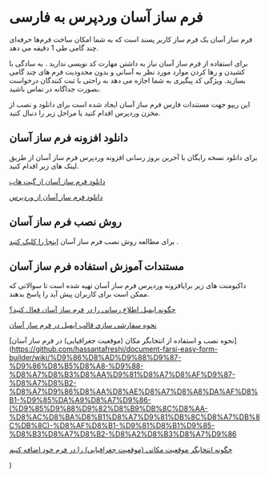 # فرم ساز آسان وردپرس به فارسی
فرم ساز آسان یک فرم ساز کاربر پسند است که به شما امکان ساخت فرم‌ها حرفه‌ای چند گامی طی 1 دقیقه می دهد.

برای استفاده از فرم ساز آسان نیاز به داشتن مهارت کد نویسی ندارید . به سادگی با کشیدن و رها کردن موارد مورد نظر به آسانی و بدون محدودیت فرم های چند گامی بسازید. ویژگی کد پیگیری به شما اجازه می دهد به راحتی با ثبت کنندگان درخواست بصورت جداگانه در تماس باشید.

این ریپو جهت مستندات فارس فرم ساز آسان ایجاد شده است برای دانلود و نصب از مخزن وردپرس اقدام کنید یا مراحل زیر را دنبال کنید.




## دانلود افزونه فرم ساز آسان

برای دانلود نسخه رایگان با آخرین بروز رسانی افزونه وردپرس فرم ساز آسان از طریق لینک های زیر اقدام کنید.

[دانلود فرم ساز آسان از گیت هاب](https://github.com/hassantafreshi/easy-form-builder/archive/refs/heads/v2.zip) 

[دانلود فرم ساز آسان از وردپرس](https://fa.wordpress.org/plugins/easy-form-builder/) 


## روش نصب فرم ساز آسان

برای مطالعه روش نصب فرم ساز آسان [اینجا را کلیک کنید](https://fa.wordpress.org/plugins/easy-form-builder/#installation) .


## مستندات آموزش استفاده فرم ساز آسان

داکیومنت های زیر برایافزونه وردپرس فرم ساز آسان تهیه شده است تا سوالاتی که ممکن است برای کاربران پیش آید را پاسخ بدهند.



[چگونه ایمیل اطلاع رسانی را در فرم ساز آسان فعال کنید؟](https://github.com/hassantafreshi/document-farsi-easy-form-builder/wiki/%DA%86%DA%AF%D9%88%D9%86%D9%87-%D8%A7%DB%8C%D9%85%DB%8C%D9%84-%D8%A7%D8%B7%D9%84%D8%A7%D8%B9-%D8%B1%D8%B3%D8%A7%D9%86%DB%8C-%D8%B1%D8%A7-%D8%AF%D8%B1-%D9%81%D8%B1%D9%85-%D8%B3%D8%A7%D8%B2-%D8%A2%D8%B3%D8%A7%D9%86-%D9%81%D8%B9%D8%A7%D9%84-%DA%A9%D9%86%DB%8C%D8%AF)

[نحوه سفارشی سازی قالب ایمیل در فرم ساز آسان](https://github.com/hassantafreshi/document-farsi-easy-form-builder/wiki/%D9%86%D8%AD%D9%88%D9%87-%D8%B3%D9%81%D8%A7%D8%B1%D8%B4%DB%8C-%D8%B3%D8%A7%D8%B2%DB%8C-%D9%82%D8%A7%D9%84%D8%A8-%D8%A7%DB%8C%D9%85%DB%8C%D9%84-%D8%AF%D8%B1-%D9%81%D8%B1%D9%85-%D8%B3%D8%A7%D8%B2-%D8%A2%D8%B3%D8%A7%D9%86)

[نحوه نصب و استفاده از انتخابگر مکان (موقعیت جغرافیایی) در فرم ساز آسان](https://github.com/hassantafreshi/document-farsi-easy-form-builder/wiki/%D9%86%D8%AD%D9%88%D9%87-%D9%86%D8%B5%D8%A8-%D9%88-%D8%A7%D8%B3%D8%AA%D9%81%D8%A7%D8%AF%D9%87-%D8%A7%D8%B2-%D8%A7%D9%86%D8%AA%D8%AE%D8%A7%D8%A8%DA%AF%D8%B1-%D9%85%DA%A9%D8%A7%D9%86-(%D9%85%D9%88%D9%82%D8%B9%DB%8C%D8%AA-%D8%AC%D8%BA%D8%B1%D8%A7%D9%81%DB%8C%D8%A7%DB%8C%DB%8C)-%D8%AF%D8%B1-%D9%81%D8%B1%D9%85-%D8%B3%D8%A7%D8%B2-%D8%A2%D8%B3%D8%A7%D9%86

[چگونه انتخابگر موقعیت مکانی (موقعیت جغرافیایی) را در فرم خود اضافه کنیم](https://github.com/hassantafreshi/document-farsi-easy-form-builder/wiki/%DA%86%DA%AF%D9%88%D9%86%D9%87-%D8%A7%D9%86%D8%AA%D8%AE%D8%A7%D8%A8%DA%AF%D8%B1-%D9%85%D9%88%D9%82%D8%B9%DB%8C%D8%AA-%D9%85%DA%A9%D8%A7%D9%86%DB%8C-(%D9%85%D9%88%D9%82%D8%B9%DB%8C%D8%AA-%D8%AC%D8%BA%D8%B1%D8%A7%D9%81%DB%8C%D8%A7%DB%8C%DB%8C)-%D8%B1%D8%A7-%D8%AF%D8%B1-%D9%81%D8%B1%D9%85-%D8%AE%D9%88%D8%AF-%D8%A7%D8%B6%D8%A7%D9%81%D9%87-%DA%A9%D9%86%DB%8C%D9%85)

)









